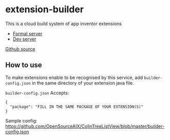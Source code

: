 # extension-builder

This is a cloud build system of app inventor extensions

* [Formal server](http://bot.colintree.cn:8048)
* [Dev server](http://bot.colintree.cn:8049)

[Github source](https://github.com/ColinTree-bot/extension-builder)

## How to use

To make extensions enable to be recognised by this service, add `builder-config.json` in the same directory of your extension java file.

`builder-config.json` Accepts:

```
{
  "package": "FILL IN THE SAME PACKAGE OF YOUR EXTENSION(S)"
}
```

Sample config: https://github.com/OpenSourceAIX/ColinTreeListView/blob/master/builder-config.json